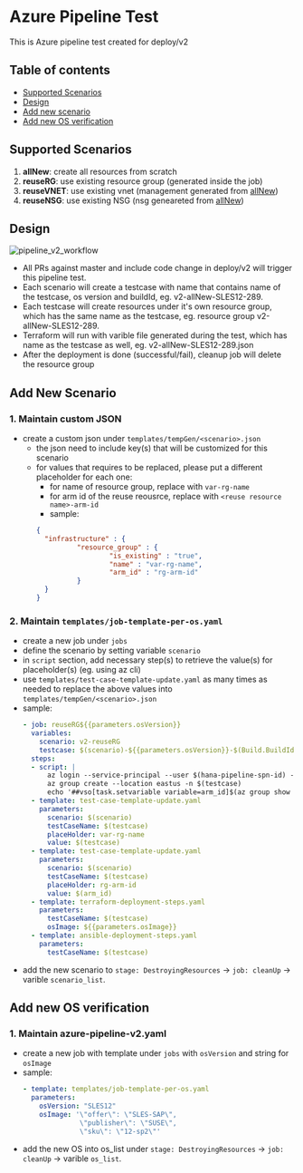 


# Azure Pipeline Test
This is Azure pipeline test created for deploy/v2

## Table of contents
- [Supported Scenarios](#supported-scenarios)
- [Design](#design)
- [Add new scenario](#add-new-scenario)
- [Add new OS verification](#add-new-os)

## Supported Scenarios

1. **allNew**: create all resources from scratch
2. **reuseRG**: use existing resource group (generated inside the job)
3. **reuseVNET**: use existing vnet (management generated from [allNew](#allNew))
4. **reuseNSG**: use existing NSG (nsg geneareted from  [allNew](#allNew))

## Design

![pipeline_v2_workflow](https://user-images.githubusercontent.com/38501271/63207042-ac3e1580-c074-11e9-808b-f7bd037bc42b.jpg)

- All PRs against master and include code change in deploy/v2 will trigger this pipeline test.
- Each scenario will create a testcase with name that contains name of the testcase, os version and buildId, eg. v2-allNew-SLES12-289.
- Each testcase will create resources under it's own resource group, which has the same name as the testcase, eg. resource group v2-allNew-SLES12-289.
- Terraform will run with varible file generated during the test, which has name as the testcase as well, eg. v2-allNew-SLES12-289.json
- After the deployment is done (successful/fail), cleanup job will delete the resource group
## Add New Scenario
### 1. Maintain custom JSON

- create a custom json under `templates/tempGen/<scenario>.json`
  - the json need to include key(s) that will be customized for this scenario
  - for values that requires to be replaced, please put a different placeholder for each one:
    - for name of resource group, replace with `var-rg-name`
    - for arm id of the reuse reousrce, replace with `<reuse resource name>-arm-id`
    - sample:
    ```json
    {
      "infrastructure" : {
              "resource_group" : {
                      "is_existing" : "true",
                      "name" : "var-rg-name",
                      "arm_id" : "rg-arm-id"
              }
      }
    }
    ```
### 2. Maintain `templates/job-template-per-os.yaml`
  - create a new job under `jobs`
  - define the scenario by setting variable `scenario`
  - in `script` section, add necessary step(s) to retrieve the value(s) for placeholder(s) (eg. using az cli)
  - use `templates/test-case-template-update.yaml` as many times as needed to replace the above values into `templates/tempGen/<scenario>.json`
  - sample:
    ```yaml
    - job: reuseRG${{parameters.osVersion}}
      variables:
        scenario: v2-reuseRG
        testcase: $(scenario)-${{parameters.osVersion}}-$(Build.BuildId)
      steps:
      - script: |
          az login --service-principal --user $(hana-pipeline-spn-id) --password  $(hana-pipeline-spn-pw) --tenant $(landscape-tenant) --output none
          az group create --location eastus -n $(testcase)
          echo '##vso[task.setvariable variable=arm_id]$(az group show --name $(testcase) --query id --output tsv)'
      - template: test-case-template-update.yaml
        parameters:
          scenario: $(scenario)
          testCaseName: $(testcase)
          placeHolder: var-rg-name
          value: $(testcase)
      - template: test-case-template-update.yaml
        parameters:
          scenario: $(scenario)
          testCaseName: $(testcase)
          placeHolder: rg-arm-id
          value: $(arm_id)
      - template: terraform-deployment-steps.yaml
        parameters:
          testCaseName: $(testcase)
          osImage: ${{parameters.osImage}}
      - template: ansible-deployment-steps.yaml
        parameters:
          testCaseName: $(testcase)
    ```
  - add the new scenario to `stage: DestroyingResources` -> `job: cleanUp` -> varible `scenario_list`.

## Add new OS verification
### 1. Maintain azure-pipeline-v2.yaml
  - create a new job with template under `jobs` with `osVersion` and string for `osImage`
  - sample:
    ```yaml
    - template: templates/job-template-per-os.yaml
      parameters:
        osVersion: "SLES12"
        osImage: '\"offer\": \"SLES-SAP\", 
                  \"publisher\": \"SUSE\", 
                  \"sku\": \"12-sp2\"'
    ```
  - add the new OS into os_list under `stage: DestroyingResources` -> `job: cleanUp` -> varible `os_list`.
